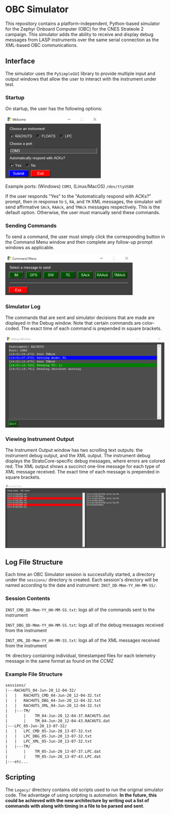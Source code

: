 # OBC Simulator

This repository contains a platform-independent, Python-based simulator for the Zephyr Onboard Computer (OBC) for the CNES Strateole 2 campaign. This simulator adds the ability to receive and display debug messages from LASP instruments over the same serial connection as the XML-based OBC communications.

## Interface

The simulator uses the `PySimpleGUI` library to provide multiple input and output windows that allow the user to interact with the instrument under test.

### Startup

On startup, the user has the following options:

<img src="/Screenshots/WelcomeWindow.PNG" alt="Welcome Window Screenshot" width="300"/>

Example ports: (Windows) `COM3`, (Linux/MacOS) `/dev/ttyUSB0`

If the user responds "Yes" to the "Automatically respond with ACKs?" prompt, then in response to `S`, `RA`, and `TM` XML messages, the simulator will send affirmative `SAck`, `RAAck`, and `TMAck` messages respectively. This is the default option. Otherwise, the user must manually send these commands.

### Sending Commands

To send a command, the user must simply click the corresponding button in the Command Menu window and then complete any follow-up prompt windows as applicable.

<img src="/Screenshots/CommandMenu.PNG" alt="Command Menu Screenshot" width="400"/>

### Simulator Log

The commands that are sent and simulator decisions that are made are displayed in the Debug window. Note that certain commands are color-coded. The exact time of each command is prepended in square brackets.

<img src="/Screenshots/DebugWindow.PNG" alt="Debug Window Screenshot" width="500"/>

### Viewing Instrument Output

The Instrument Output window has two scrolling text outputs: the instrument debug output, and the XML output. The instrument debug displays the StratoCore-specific debug messages, where errors are colored red. The XML output shows a succinct one-line message for each type of XML message received. The exact time of each message is prepended in square brackets.

<img src="/Screenshots/InstrumentOutput.PNG" alt="Instrument Output Screenshot" width="900"/>

## Log File Structure

Each time an OBC Simulator session is successfully started, a directory under the `sessions/` directory is created. Each session's directory will be named according to the date and instrument: `INST_DD-Mmm-YY_HH-MM-SS/`.

### Session Contents

`INST_CMD_DD-Mmm-YY_HH-MM-SS.txt`: logs all of the commands sent to the instrument

`INST_DBG_DD-Mmm-YY_HH-MM-SS.txt`: logs all of the debug messages received from the instrument

`INST_XML_DD-Mmm-YY_HH-MM-SS.txt`: logs all of the XML messages received from the instrument

`TM`: directory containing individual, timestamped files for each telemetry message in the same format as found on the CCMZ

### Example File Structure

```
sessions/
|---RACHUTS_04-Jun-20_12-04-32/
|   |   RACHUTS_CMD_04-Jun-20_12-04-32.txt
|   |   RACHUTS_DBG_04-Jun-20_12-04-32.txt
|   |   RACHUTS_XML_04-Jun-20_12-04-32.txt
|   |---TM/
|       |    TM_04-Jun-20_12-04-37.RACHUTS.dat
|       |    TM_04-Jun-20_12-04-43.RACHUTS.dat
|---LPC_05-Jun-20_13-07-32/
|   |   LPC_CMD_05-Jun-20_13-07-32.txt
|   |   LPC_DBG_05-Jun-20_13-07-32.txt
|   |   LPC_XML_05-Jun-20_13-07-32.txt
|   |---TM/
|       |    TM_05-Jun-20_13-07-37.LPC.dat
|       |    TM_05-Jun-20_13-07-43.LPC.dat
|---etc...
```

## Scripting

The `Legacy/` directory contains old scripts used to run the original simulator code. The advantage of using scripting is automation. **In the future, this could be achieved with the new architecture by writing out a list of commands with along with timing in a file to be parsed and sent**.
